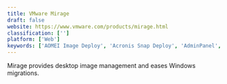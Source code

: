 ```yaml
---
title: VMware Mirage
draft: false 
website: https://www.vmware.com/products/mirage.html
classification: ['']
platform: ['Web']
keywords: ['AOMEI Image Deploy', 'Acronis Snap Deploy', 'AdminPanel', 'EIP SAM', 'ExtraHop', 'FOG Project', 'Loginventory', 'Microsoft Intune', 'OptiTune', 'Overcee', 'Quest KACE', 'Rembo', 'Siveo Pulse', 'Symantec Client Management Suite', 'Symantec Solutions For Small Business', 'System Center Configuration Manager', 'WSUS Offline Update']
---
```

Mirage provides desktop image management and eases Windows migrations.